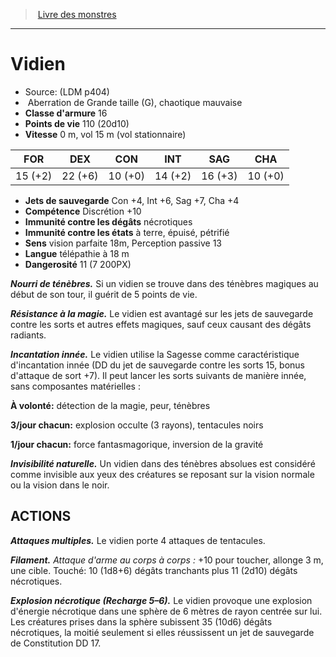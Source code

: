 ﻿> [Livre des monstres](tome_of_beasts.md)

---

# Vidien

- Source: (LDM p404)
-  Aberration de Grande taille (G), chaotique mauvaise
- **Classe d'armure** 16
- **Points de vie** 110 (20d10)
- **Vitesse** 0 m, vol 15 m (vol stationnaire)

|FOR|DEX|CON|INT|SAG|CHA|
|---|---|---|---|---|---|
|15 (+2)|22 (+6)|10 (+0)|14 (+2)|16 (+3)|10 (+0)|

- **Jets de sauvegarde** Con +4, Int +6, Sag +7, Cha +4
- **Compétence** Discrétion +10
- **Immunité contre les dégâts** nécrotiques
- **Immunité contre les états** à terre, épuisé, pétrifié
- **Sens** vision parfaite 18m, Perception passive 13
- **Langue** télépathie à 18 m
- **Dangerosité** 11 (7 200PX)

**_Nourri de ténèbres._** Si un vidien se trouve dans des ténèbres magiques au début de son tour, il guérit de 5 points de vie.

**_Résistance à la magie._** Le vidien est avantagé sur les jets de sauvegarde contre les sorts et autres effets magiques, sauf ceux causant des dégâts radiants.

**_Incantation innée._** Le vidien utilise la Sagesse comme caractéristique d'incantation innée (DD du jet de sauvegarde contre les sorts 15, bonus d'attaque de sort +7). Il peut lancer les sorts suivants de manière innée, sans composantes matérielles :

**À volonté:** détection de la magie, peur, ténèbres

**3/jour chacun:** explosion occulte (3 rayons), tentacules noirs

**1/jour chacun:** force fantasmagorique, inversion de la gravité

**_Invisibilité naturelle._** Un vidien dans des ténèbres absolues est considéré comme invisible aux yeux des créatures se reposant sur la vision normale ou la vision dans le noir.

## ACTIONS

**_Attaques multiples._** Le vidien porte 4 attaques de tentacules.

**_Filament._** _Attaque d'arme au corps à corps :_ +10 pour toucher, allonge 3 m, une cible. Touché: 10 (1d8+6) dégâts tranchants plus 11 (2d10) dégâts nécrotiques.

**_Explosion nécrotique (Recharge 5–6)._** Le vidien provoque une explosion d'énergie nécrotique dans une sphère de 6 mètres de rayon centrée sur lui. Les créatures prises dans la sphère subissent 35 (10d6) dégâts nécrotiques, la moitié seulement si elles réussissent un jet de sauvegarde de Constitution DD 17.

